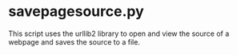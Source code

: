 savepagesource.py
=================

This script uses the urllib2 library to open and view the source of a webpage and saves the source to a file.


